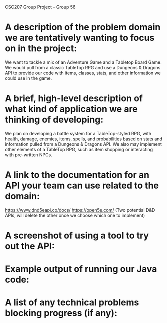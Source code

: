CSC207 Group Project - Group 56
# A description of the problem domain we are tentatively wanting to focus on in the project:
We want to tackle a mix of an Adventure Game and a Tabletop Board Game. We would pull from a classic TableTop RPG and use a Dungeons & Dragons API to provide our code with items, classes, stats, and other information we could use in the game.

# A brief, high-level description of what kind of application we are thinking of developing:
We plan on developing a battle system for a TableTop-styled RPG, with health, damage, enemies, items, spells, and probabilities based on stats and information pulled from a Dungeons & Dragons API. We also may implement other elements of a TableTop RPG, such as item shopping or interacting with pre-written NPCs.

# A link to the documentation for an API your team can use related to the domain:
https://www.dnd5eapi.co/docs/
https://open5e.com/
(Two potential D&D APIs, will delete the other once we choose which one to implement)

# A screenshot of using a tool to try out the API:

# Example output of running our Java code:

# A list of any technical problems blocking progress (if any):
